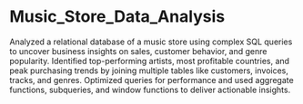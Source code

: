 # Music_Store_Data_Analysis

Analyzed a relational database of a music store using complex SQL queries to uncover business insights on sales, customer behavior, and genre popularity.
Identified top-performing artists, most profitable countries, and peak purchasing trends by joining multiple tables like customers, invoices, tracks, and genres.
Optimized queries for performance and used aggregate functions, subqueries, and window functions to deliver actionable insights.
